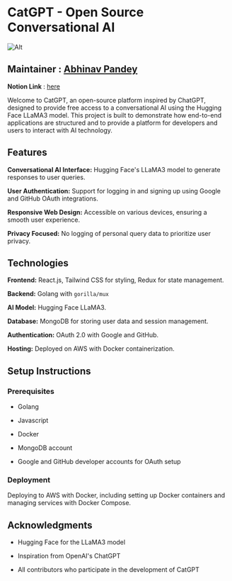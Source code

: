 # CatGPT - Open Source Conversational AI

![Alt](https://repobeats.axiom.co/api/embed/a55b833b84e611f01b32573f74f497bfb2d41d81.svg "Repobeats analytics image")

## **Maintainer** : [Abhinav Pandey](https://github.com/Sweetdevil144/)

**Notion Link** : [here](https://childlike-newsboy-5dd.notion.site/Cat-GPT-fd57b098bdd64f7090ac6d86dcc71564?pvs=4)

Welcome to CatGPT, an open-source platform inspired by ChatGPT, designed to provide free access to a conversational AI using the Hugging Face LLaMA3 model. This project is built to demonstrate how end-to-end applications are structured and to provide a platform for developers and users to interact with AI technology.

## Features

**Conversational AI Interface:** Hugging Face's LLaMA3 model to generate responses to user queries.

**User Authentication:** Support for logging in and signing up using Google and GitHub OAuth integrations.

**Responsive Web Design:** Accessible on various devices, ensuring a smooth user experience.

**Privacy Focused:** No logging of personal query data to prioritize user privacy.

## Technologies

**Frontend:** React.js, Tailwind CSS for styling, Redux for state management.

**Backend:** Golang with `gorilla/mux`

**AI Model:** Hugging Face LLaMA3.

**Database:** MongoDB for storing user data and session management.

**Authentication:** OAuth 2.0 with Google and GitHub.

**Hosting:** Deployed on AWS with Docker containerization.

## Setup Instructions

### Prerequisites

- Golang

- Javascript

- Docker

- MongoDB account

- Google and GitHub developer accounts for OAuth setup

### Deployment

Deploying to AWS with Docker, including setting up Docker containers and managing services with Docker Compose.

## Acknowledgments

- Hugging Face for the LLaMA3 model

- Inspiration from OpenAI's ChatGPT

- All contributors who participate in the development of CatGPT

